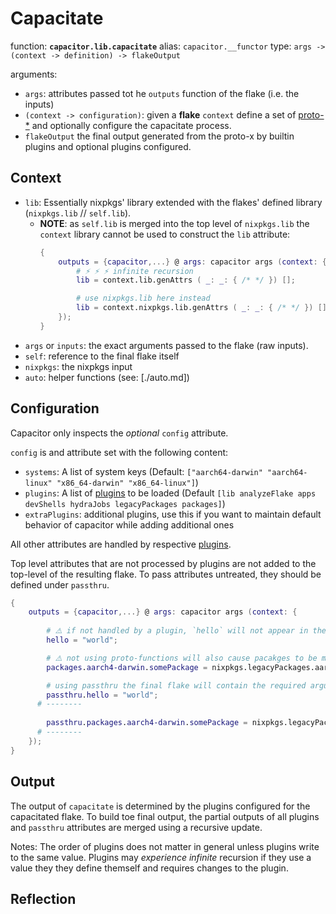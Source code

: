 # Capacitate


function: **`capacitor.lib.capacitate`**
alias: `capacitor.__functor`
type: `args -> (context -> definition) -> flakeOutput`

arguments:

- `args`: attributes passed tot he `outputs` function of the flake (i.e. the inputs) 
- `(context -> configuration)`: given a **flake** `context` define a set of [proto-\*](./proto-x.md) and optionally configure the capacitate process.
- `flakeOutput` the final output generated from the proto-x by builtin plugins and optional plugins configured.


## Context


- `lib`: Essentially nixpkgs' library extended with the flakes' defined library (`nixpkgs.lib` // `self.lib`).
  - **NOTE**: as `self.lib` is merged into the top level of `nixpkgs.lib` the `context` library cannot be used to construct the `lib` attribute:
    ```nix
    {
        outputs = {capacitor,...} @ args: capacitor args (context: {
            # ⚡️ ⚡️ ⚡️ infinite recursion
            lib = context.lib.genAttrs ( _: _: { /* */ }) [];

            # use nixpkgs.lib here instead
            lib = context.nixpkgs.lib.genAttrs ( _: _: { /* */ }) [];
        });
    }
    ```
- `args` or `inputs`: the exact arguments passed to the flake (raw inputs).
- `self`: reference to the final flake itself 
- `nixpkgs`: the nixpkgs input
- `auto`: helper functions (see: [./auto.md])

## Configuration

Capacitor only inspects the *optional* `config` attribute.

`config` is and attribute set with the following content:

- `systems`: A list of system keys (Default: `["aarch64-darwin" "aarch64-linux" "x86_64-darwin" "x86_64-linux"]`)
- `plugins`: A list of [plugins](../plugins.md) to be loaded (Default `[lib analyzeFlake apps devShells hydraJobs legacyPackages packages]`)
- `extraPlugins`: additional plugins, use this if you want to maintain default behavior of capacitor while adding additional ones

All other attributes are handled by respective [plugins](../plugins.md).

Top level attributes that are not processed by plugins are not added to the top-level of the resulting flake.
To pass attributes untreated, they should be defined under `passthru`.

```nix
{
    outputs = {capacitor,...} @ args: capacitor args (context: {
        
        # ⚠️ if not handled by a plugin, `hello` will not appear in the final flake
        hello = "world";

        # ⚠️ not using proto-functions will also cause pacakges to be missing from the output
        packages.aarch4-darwin.somePackage = nixpkgs.legacyPackages.aarch64-darwin.mkDerivation { /* */ };

        # using passthru the final flake will contain the required arguments:
        passthru.hello = "world";
      # --------
        
        passthru.packages.aarch4-darwin.somePackage = nixpkgs.legacyPackages.aarch64-darwin.mkDerivation { /* */ };
      # --------
    });
}
```

## Output

The output of `capacitate` is determined by the plugins configured for the capacitated flake.
To build toe final output, the partial outputs of all plugins and `passthru` attributes are merged using a recursive update.


Notes: 
The order of plugins does not matter in general unless plugins write to the same value.
Plugins may *experience infinite* recursion if they use a value they they define themself and requires changes to the plugin.



## Reflection
